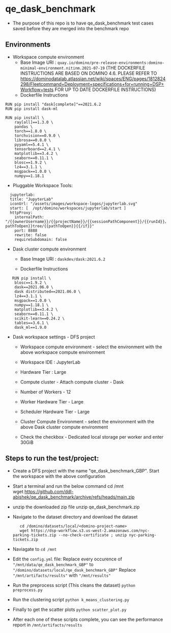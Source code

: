 # qe_dask_benchmark

 - The purpose of this repo is to have qe_dask_benchmark test cases saved before they are merged into the benchmark repo

  ## Environments
 - Workspace compute environment
  	 - Base Image URI : ```quay.io/domino/pre-release-environments:domino-minimal-environment.nitinm.2021-07-19``` 
(THE DOCKERFILE INSTRUCTIONS ARE BASED ON DOMINO 4.6. PLEASE REFER TO https://dominodatalab.atlassian.net/wiki/spaces/ENG/pages/1812824298/Fleetcommand+Deployment+specifications+for+running+DSP+Workflow+tests FOR UP TO DATE DOCKERFILE INSTRUCTIONS)
  	 - Dockerfile Instructions
```
RUN pip install "dask[complete]"==2021.6.2
RUN pip install dask-ml

RUN pip install \
    ray[all]==1.3.0 \   
    pandas \   
    torch==1.8.0 \   
    torchvision==0.9.0 \   
    librosa==0.8.0 \   
    pyyaml==5.4.1 \   
    tensorboard==2.4.1 \
    matplotlib==3.4.2 \
    seaborn==0.11.1 \
	blosc==1.9.2 \
	lz4==3.1.1 \
	msgpack==1.0.0 \
	numpy==1.18.1

```

 - Pluggable Workspace Tools:
```
  jupyterlab:
  title: "JupyterLab"
  iconUrl: "/assets/images/workspace-logos/jupyterlab.svg"
  start: [  /opt/domino/workspaces/jupyterlab/start ]
  httpProxy:
    internalPath: "/{{ownerUsername}}/{{projectName}}/{{sessionPathComponent}}/{{runId}}/{{#if pathToOpen}}tree/{{pathToOpen}}{{/if}}"
    port: 8888
    rewrite: false
    requireSubdomain: false
```


 - Dask cluster compute environment
  	 	
   - Base Image URI : ```daskdev/dask:2021.6.2```

   - Dockerfile Instructions
```
   RUN pip install \
	blosc==1.9.2 \
	dask==2021.06.0 \
	dask distributed==2021.06.0 \
	lz4==3.1.1 \
	msgpack==1.0.0 \
	numpy==1.18.1 \
	matplotlib==3.4.2 \
	seaborn==0.11.1 \
	scikit-learn==0.24.2 \
	tables==3.6.1 \
	dask_ml==1.9.0
```


   - Dask workspace settings - DFS project
     - Workspace compute environment - select the environment with the above workspace compute environment
     - Workspace IDE : JupyterLab
     - Hardware Tier : Large

     - Compute cluster - Attach compute cluster - Dask 
     - Number of Workers - 12
     - Worker Hardware Tier - Large
     - Scheduler Hardware Tier - Large
     - Cluster Compute Environment - select the environment with the above Dask cluster compute environment

     - Check the checkbox - Dedicated local storage per worker and enter 30GiB

 ## Steps to run the test/project:

  - Create a DFS project with the name "qe_dask_benchmark_GBP". Start the workspace with the above configuration
  - Start a terminal and run the below command
		cd /mnt  
		wget https://github.com/ddl-abishek/qe_dask_benchmark/archive/refs/heads/main.zip

  - unzip the downloaded zip file
		unzip qe_dask_benchmark.zip

  - Navigate to the dataset directory and download the dataset

  		   cd /domino/datasets/local/<domino-project-name>
  		   wget https://dsp-workflow.s3.us-west-2.amazonaws.com/nyc-parking-tickets.zip --no-check-certificate ; unzip nyc-parking-tickets.zip

  - Naviagate to 
  		```cd /mnt```

  - Edit the ```config.yml``` file:
  		Replace every occurence of ```"/mnt/data/qe_dask_benchmark_GBP"``` to ```"/domino/datasets/local/qe_dask_benchmark_GBP"```
  		Replace  ```"/mnt/artifacts/results"``` with ```"/mnt/results"```      

  - Run the preprocess script (This cleans the dataset)
  		```python preprocess.py```

  - Run the clustering script
  		```python k_means_clustering.py```
		
  - Finally to get the scatter plots 
  		```python scatter_plot.py```

  - After each one of these scripts complete, you can see the performance report in 
  		```/mnt/artifacts/results```
